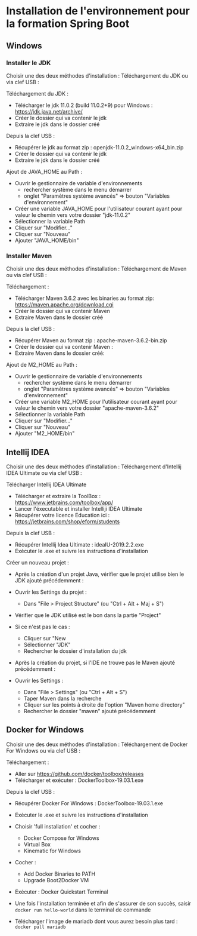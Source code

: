 # Installation de l'environnement pour la formation Spring Boot

## Windows

### Installer le JDK

Choisir une des deux méthodes d'installation : Téléchargement du JDK ou via clef USB :

Téléchargement du JDK :
* Télécharger le jdk 11.0.2 (build 11.0.2+9) pour Windows : https://jdk.java.net/archive/
* Créer le dossier qui va contenir le jdk    
* Extraire le jdk dans le dossier créé    
 
Depuis la clef USB :
* Récupérer le jdk au format zip : openjdk-11.0.2_windows-x64_bin.zip
* Créer le dossier qui va contenir le jdk    
* Extraire le jdk dans le dossier créé  

Ajout de JAVA_HOME au Path : 
* Ouvrir le gestionnaire de variable d'environnements
    * rechercher système dans le menu démarrer
    * onglet "Paramètres système avancés" => bouton "Variables d'environnement"
* Créer une variable JAVA_HOME pour l'utilisateur courant ayant pour valeur le chemin vers votre dossier "jdk-11.0.2"
* Sélectionner la variable Path
* Cliquer sur "Modifier..."
* Cliquer sur "Nouveau"
* Ajouter "JAVA_HOME/bin"

### Installer Maven

Choisir une des deux méthodes d'installation : Téléchargement de Maven ou via clef USB :

Téléchargement :
* Télécharger Maven 3.6.2 avec les binaries au format zip: https://maven.apache.org/download.cgi
* Créer le dossier qui va contenir Maven    
* Extraire Maven dans le dossier créé     

Depuis la clef USB :
* Récupérer Maven au format zip : apache-maven-3.6.2-bin.zip
* Créer le dossier qui va contenir Maven :   
* Extraire Maven dans le dossier créé:  

Ajout de M2_HOME au Path : 
* Ouvrir le gestionnaire de variable d'environnements
    * rechercher système dans le menu démarrer
    * onglet "Paramètres système avancés" => bouton "Variables d'environnement"
* Créer une variable M2_HOME pour l'utilisateur courant ayant pour valeur le chemin vers votre dossier "apache-maven-3.6.2"
* Sélectionner la variable Path
* Cliquer sur "Modifier..."
* Cliquer sur "Nouveau"
* Ajouter "M2_HOME/bin"

## Intellij IDEA

Choisir une des deux méthodes d'installation : Téléchargement d'Intellij IDEA Ultimate ou via clef USB :

Télécharger Intellij IDEA Ultimate 
* Télécharger et extraire la ToolBox : https://www.jetbrains.com/toolbox/app/
* Lancer l'éxecutable et installer Intelliji IDEA Ultimate
* Récupérer votre licence Education ici : https://jetbrains.com/shop/eform/students

Depuis la clef USB :
* Récupérer Intellij Idea Ultimate : ideaIU-2019.2.2.exe
* Exécuter le .exe et suivre les instructions d'installation 

Créer un nouveau projet :
* Après la création d'un projet Java, vérifier que le projet utilise bien le JDK ajouté précédemment :

* Ouvrir les Settings du projet :
    * Dans "File > Project Structure" (ou "Ctrl + Alt + Maj + S")
* Vérifier que le JDK utilisé est le bon dans la partie "Project"
* Si ce n'est pas le cas :
    * Cliquer sur "New
    * Sélectionner "JDK"
    * Rechercher le dossier d'installation du jdk
* Après la création du projet, si l'IDE ne trouve pas le Maven ajouté précédemment :

* Ouvrir les Settings :
    * Dans "File > Settings" (ou "Ctrl + Alt + S")
    * Taper Maven dans la recherche
    * Cliquer sur les points à droite de l'option "Maven home directory"
    * Rechercher le dossier "maven" ajouté précédemment

## Docker for Windows

Choisir une des deux méthodes d'installation : Téléchargement de Docker For Windows ou via clef USB :

Téléchargement :
* Aller sur https://github.com/docker/toolbox/releases
* Télécharger et exécuter : DockerToolbox-19.03.1.exe

Depuis la clef USB :
* Récupérer Docker For Windows : DockerToolbox-19.03.1.exe
* Exécuter le .exe et suivre les instructions d'installation 

* Choisir 'full installation' et cocher :
    * Docker Compose for Windows
    * Virtual Box
    * Kinematic for Windows
* Cocher :
    * Add Docker Binaries to PATH
    * Upgrade Boot2Docker VM
* Exécuter : Docker Quickstart Terminal
* Une fois l'installation terminée et afin de s'assurer de son succès, saisir `docker run hello-world` dans le terminal de commande
* Télécharger l'image de mariadb dont vous aurez besoin plus tard : `docker pull mariadb`


